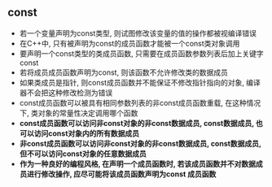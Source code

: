 ## const

* 若一个变量声明为const类型, 则试图修改该变量的值的操作都被视编译错误
* 在C++中, 只有被声明为const的成员函数才能被一个const类对象调用
* 要声明一个const类型的类成员函数, 只需要在成员函数参数列表后加上关键字const
* 若将成员成员函数声明为const, 则该函数不允许修改类的数据成员
* 如果类成员是指针, 则const成员函数并不能保证不修改指针指向的对象, 编译器不会把这种修改检测为错误
* const成员函数可以被具有相同参数列表的非const成员函数重载,  在这种情况下, 类对象的常量性决定调用哪个函数
* **const成员函数可以访问非const对象的非const数据成员,  const数据成员,  也可以访问const对象内的所有数据成员**
* **非const成员函数可以访问非const对象的非const数据成员,  const数据成员,  但不可以访问const对象的任意数据成员**
* **作为一种良好的编程风格, 在声明一个成员函数时, 若该成员函数并不对数据成员进行修改操作, 应尽可能将该成员函数声明为const 成员函数**

